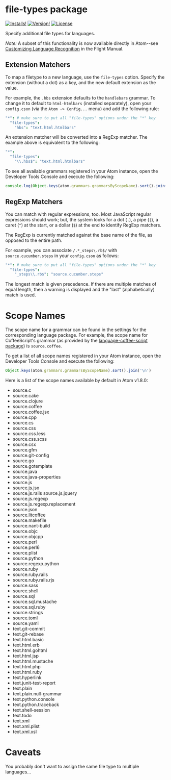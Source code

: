 # file-types package

[![Installs!](https://img.shields.io/apm/dm/file-types.svg)](https://atom.io/packages/file-types)
[![Version!](https://img.shields.io/apm/v/file-types.svg)](https://atom.io/packages/file-types)
[![License](https://img.shields.io/apm/l/file-types.svg)](https://github.com/execjosh/atom-file-types/blob/master/LICENSE.md)

Specify additional file types for languages.

_Note:_ A subset of this functionality is now available directly in Atom--see [Customizing Language Recognition](http://flight-manual.atom.io/using-atom/sections/basic-customization/#customizing-language-recognition) in the Flight Manual.

## Extension Matchers

To map a filetype to a new language, use the `file-types` option. Specify the extension (without a dot) as a key, and the new default extension as the value.

For example, the `.hbs` extension defaults to the `handlebars` grammar. To change it to default to `html-htmlbars` (installed separately), open your `config.cson` (via the `Atom -> Config...` menu) and add the following rule:

```cson
"*": # make sure to put all "file-types" options under the "*" key
  "file-types":
    "hbs": "text.html.htmlbars"
```

An extension matcher will be converted into a RegExp matcher. The example above is equivalent to the following:

```coffee
"*":
  "file-types":
    "\\.hbs$": "text.html.htmlbars"
```

To see all available grammars registered in your Atom instance, open the Developer Tools Console and execute the following:

```javascript
console.log(Object.keys(atom.grammars.grammarsByScopeName).sort().join("\n"))
```

## RegExp Matchers

You can match with regular expressions, too. Most JavaScript regular expressions should work; but, the system looks for a dot (`.`), a pipe (`|`), a caret (`^`) at the start, or a dollar (`$`) at the end to identify RegExp matchers.

The RegExp is currently matched against the base name of the file, as opposed to the entire path.

For example, you can associate `/.*_steps\.rb$/` with `source.cucumber.steps` in your `config.cson` as follows:

```cson
"*": # make sure to put all "file-types" options under the "*" key
  "file-types":
    "_steps\\.rb$": "source.cucumber.steps"
```

The longest match is given precedence. If there are multiple matches of equal length, then a warning is displayed and the "last" (alphabetically) match is used.

# Scope Names

The scope name for a grammar can be found in the settings for the corresponding language package. For example, the scope name for CoffeeScript's grammar (as provided by the [language-coffee-script package](https://github.com/atom/language-coffee-script)) is `source.coffee`.

To get a list of all scope names registered in your Atom instance, open the Developer Tools Console and execute the following:

```javascript
Object.keys(atom.grammars.grammarsByScopeName).sort().join('\n')
```

Here is a list of the scope names available by default in Atom v1.8.0:

- source.c
- source.cake
- source.clojure
- source.coffee
- source.coffee.jsx
- source.cpp
- source.cs
- source.css
- source.css.less
- source.css.scss
- source.csx
- source.gfm
- source.git-config
- source.go
- source.gotemplate
- source.java
- source.java-properties
- source.js
- source.js.jsx
- source.js.rails source.js.jquery
- source.js.regexp
- source.js.regexp.replacement
- source.json
- source.litcoffee
- source.makefile
- source.nant-build
- source.objc
- source.objcpp
- source.perl
- source.perl6
- source.plist
- source.python
- source.regexp.python
- source.ruby
- source.ruby.rails
- source.ruby.rails.rjs
- source.sass
- source.shell
- source.sql
- source.sql.mustache
- source.sql.ruby
- source.strings
- source.toml
- source.yaml
- text.git-commit
- text.git-rebase
- text.html.basic
- text.html.erb
- text.html.gohtml
- text.html.jsp
- text.html.mustache
- text.html.php
- text.html.ruby
- text.hyperlink
- text.junit-test-report
- text.plain
- text.plain.null-grammar
- text.python.console
- text.python.traceback
- text.shell-session
- text.todo
- text.xml
- text.xml.plist
- text.xml.xsl

# Caveats

You probably don't want to assign the same file type to multiple languages...
